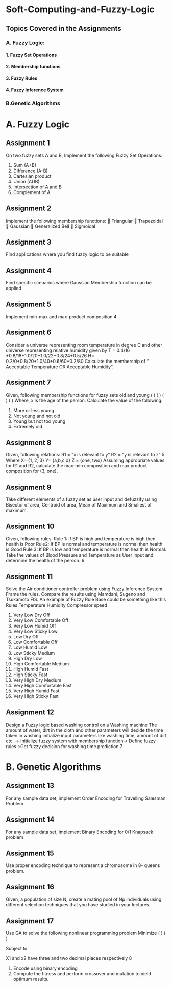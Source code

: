 # Soft-Computing-and-Fuzzy-Logic
## Topics Covered in the Assignments
### A. Fuzzy Logic:
#### 1. Fuzzy Set Operations
#### 2. Membership functions
#### 3. Fuzzy Rules
#### 4. Fuzzy Inference System
### B.Genetic Algorithms
# A. Fuzzy Logic
## Assignment 1
On two fuzzy sets A and B, Implement the following Fuzzy Set
Operations:
1. Sum (A+B)
2. Difference (A-B)
3. Cartesian product
4. Union (AUB)
5. Intersection of A and B
6. Complement of A
## Assignment 2
Implement the following membership functions:
 Triangular
 Trapezoidal
 Gaussian
 Generalized Bell
 Sigmoidal
## Assignment 3
Find applications where you find fuzzy logic to be suitable
## Assignment 4
Find specific scenarios where Gaussian Membership function can be applied
## Assignment 5
Implement min-max and max-product composition
4
## Assignment 6
Consider a universe representing room temperature in degree C and other
universe representing relative humidity given by
T = 0.4/16 +0.8/18+1.0/20+1.0/22+0.8/24+0.5/26
H= 0.2/0+0.8/20+1.0/40+0.6/60+0.2/80
Calculate the membership of “ Acceptable Temperature OR Acceptable
Humidity”.
## Assignment 7
Given, following membership functions for fuzzy sets old and young
 ( ) ( )
 ( ) ( )
Where, x is the age of the person. Calculate the value of the following:
1. More or less young
2. Not young and not old
3. Young but not too young
4. Extremely old
## Assignment 8
Given, following relations:
R1 = “x is relevant to y”
R2 = “y is relevant to z”
5
Where
X= {1, 2, 3}
Y= {a,b,c,d}
Z = {one, two}
Assuming appropriate values for R1 and R2, calculate the max-min
composition and max product composition for (3, one).
## Assignment 9
Take different elements of a fuzzy set as user input and defuzzify using
Bisector of area, Centroid of area, Mean of Maximum and Smallest of
maximum.
## Assignment 10
Given, following rules:
Rule 1: If BP is high and temperature is high then health is Poor
Rule2: If BP is normal and temperature is normal then health is Good
Rule 3: If BP is low and temperature is normal then health is Normal.
Take the values of Blood Pressure and Temperature as User input and
determine the health of the person.
6
## Assignment 11
Solve the Air conditioner controller problem using Fuzzy Inference System.
Frame the rules. Compare the results using Mamdani, Sugeno and Tsukamoto
FIS.
An example of Fuzzy Rule Base could be something like this
Rules Temperature Humidity Compressor
speed
1. Very Low Dry Off
2. Very Low Comfortable Off
3. Very Low Humid Off
4. Very Low Sticky Low
5. Low Dry Off
6. Low Comfortable Off
7. Low Humid Low
8. Low Sticky Medium
9. High Dry Low
10. High Comfortable Medium
11. High Humid Fast
12. High Sticky Fast
13. Very High Dry Medium
14. Very High Comfortable Fast
15. Very High Humid Fast
16. Very High Sticky Fast
## Assignment 12
Design a Fuzzy logic based washing control on a Washing
machine
The amount of water, dirt in the cloth and other parameters will
decide the time taken in washing
Initialize input parameters like washing time, amount of dirt
etc. -> Initialize fuzzy system with membership function->
Define fuzzy rules->Get fuzzy decision for washing time
prediction
7
# B. Genetic Algorithms

## Assignment 13
For any sample data set, implement Order Encoding for Travelling
Salesman Problem
## Assignment 14
For any sample data set, implement Binary Encoding for 0/1
Knapsack problem
## Assignment 15
Use proper encoding technique to represent a chromosome in 8-
queens problem.
## Assignment 16
Given, a population of size N, create a mating pool of Np individuals
using different selection techniques that you have studied in your
lectures.
## Assignment 17
Use GA to solve the following nonlinear programming problem
Minimize ( )
 ( )

Subject to



X1 and x2 have three and two decimal places respectively
8
1. Encode using binary encoding
2. Compute the fitness and perform crossover and mutation to yield
optimum results.
